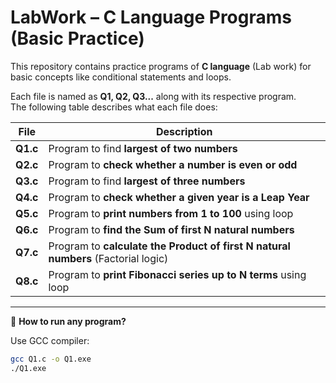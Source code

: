 # LabWork – C Language Programs (Basic Practice)

This repository contains practice programs of **C language** (Lab work) for basic concepts like conditional statements and loops.

Each file is named as **Q1, Q2, Q3...** along with its respective program.  
The following table describes what each file does:

| File | Description |
|------|----------------------------------------------|
| **Q1.c** | Program to find **largest of two numbers** |
| **Q2.c** | Program to **check whether a number is even or odd** |
| **Q3.c** | Program to find **largest of three numbers** |
| **Q4.c** | Program to **check whether a given year is a Leap Year** |
| **Q5.c** | Program to **print numbers from 1 to 100** using loop |
| **Q6.c** | Program to **find the Sum of first N natural numbers** |
| **Q7.c** | Program to **calculate the Product of first N natural numbers** (Factorial logic) |
| **Q8.c** | Program to **print Fibonacci series up to N terms** using loop |

---

📌 **How to run any program?**

Use GCC compiler:

```bash
gcc Q1.c -o Q1.exe
./Q1.exe
